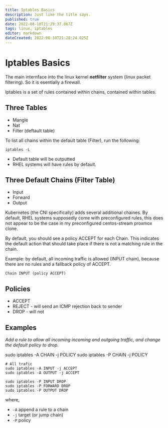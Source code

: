 ```yaml
---
title: Iptables Basics
description: Just like the title says. 
published: true
date: 2022-08-10T21:29:37.867Z
tags: linux, iptables
editor: markdown
dateCreated: 2022-08-10T21:28:24.025Z
---
```


# Iptables Basics	

The main internface into the linux kernel **netfilter** system (linux packet filtering). So it is esentially a firewall.

Iptables is a set of rules contained within chains, contained within tables. 

## Three Tables

- Mangle 
- Nat 
- Filter (deftault table)

To list all chains within the default table (Filter), run the following:

```
iptables -L
```
- Default table will be outputted
- RHEL systems will have rules by default. 

## Three Default Chains (Filter Table)

- Input 
- Forward 
- Output 

Kubernetes (the CNI specifically) adds several additional chaines. By default, RHEL systems supposedly come with preconfigured rules, this does not appear to be the case in my preconfigured centos-stream proxmox clone. 

By default, you should see a policy ACCEPT for each Chain. This indicates the default action that should take place if there is not a matching rule in the chain.

Example: by default, all incoming traffic is allowed (INPUT chain), because there are no rules and a fallback policy of ACCEPT.

```
Chain INPUT (policy ACCEPT)
```

## Policies

- ACCEPT
- REJECT - will send an ICMP rejection back to sender
- DROP - will not

## Examples

*Add a rule to allow all incoming incoming and outgoing traffic, and change the default policy to drop.*

sudo iptables -A CHAIN -j POLICY
sudo iptables -P CHAIN -j POLICY

```
# All trafic 
sudo iptables -A INPUT -j ACCEPT
sudo iptables -A OUTPUT -j ACCEPT

sudo iptables -P INPUT DROP
sudo iptables -P FORWARD DROP
sudo iptables -P OUTPUT DROP
```
where,
- `-A` append a rule to a chain
- `-j` target (or jump chain) 
- `-P` policy

